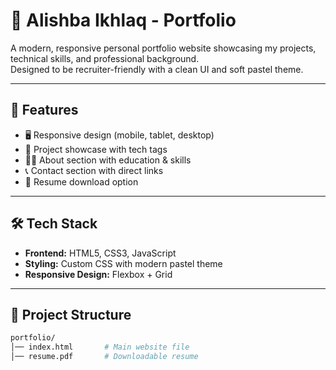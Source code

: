 # 🌸 Alishba Ikhlaq - Portfolio

A modern, responsive personal portfolio website showcasing my projects, technical skills, and professional background.  
Designed to be recruiter-friendly with a clean UI and soft pastel theme.

---

## 🚀 Features
- 🖥️ Responsive design (mobile, tablet, desktop)  
- 📌 Project showcase with tech tags  
- 👩‍💻 About section with education & skills  
- 📞 Contact section with direct links  
- 📄 Resume download option  

---

## 🛠️ Tech Stack
- **Frontend:** HTML5, CSS3, JavaScript  
- **Styling:** Custom CSS with modern pastel theme  
- **Responsive Design:** Flexbox + Grid  

---

## 📂 Project Structure
```bash
portfolio/
│── index.html       # Main website file
│── resume.pdf       # Downloadable resume
